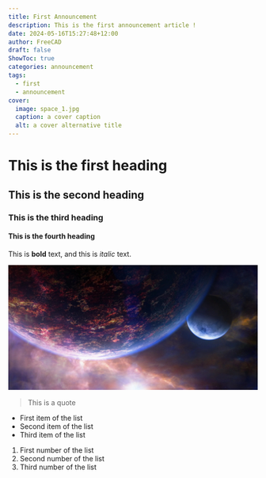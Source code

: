 ```yaml
---
title: First Announcement
description: This is the first announcement article !
date: 2024-05-16T15:27:48+12:00
author: FreeCAD
draft: false
ShowToc: true
categories: announcement
tags:
  - first
  - announcement
cover:
  image: space_1.jpg
  caption: a cover caption
  alt: a cover alternative title
---
```


# This is the first heading

## This is the second heading

### This is the third heading

#### This is the fourth heading

This is **bold** text, and this is *italic* text.

![Image alternative text](space_1.jpg "This is an image title")

> This is a quote

- First item of the list
- Second item of the list
- Third item of the list

1. First number of the list
2. Second number of the list
3. Third number of the list
